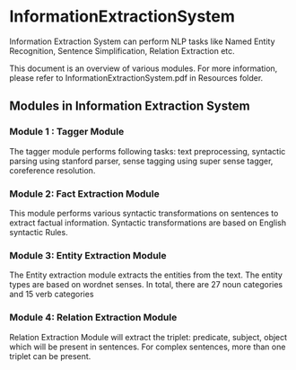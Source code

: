 InformationExtractionSystem
===========================

Information Extraction System can perform NLP tasks like Named Entity Recognition, Sentence Simplification, Relation Extraction etc. 

This document is an overview of various modules. For more information, please refer to InformationExtractionSystem.pdf in Resources folder. 

## Modules in Information Extraction System
### Module 1 : Tagger Module 
The tagger module performs following tasks: text preprocessing, syntactic parsing using stanford parser, sense tagging using super sense tagger, coreference resolution. 
### Module 2: Fact Extraction Module 
 This module performs various syntactic transformations on sentences to extract factual information. Syntactic transformations are based on English syntactic Rules.
 ### Module 3: Entity Extraction Module 
 The Entity extraction module extracts the entities from the text. The entity types are based on wordnet senses. In total, there are 27 noun categories and 15 verb categories 
### Module 4: Relation Extraction Module
Relation Extraction Module will extract the triplet: predicate, subject, object which will be present in sentences. For complex sentences, more than one triplet can be present. 











